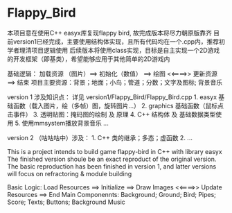 # Flappy_Bird
 

本项目意在使用C++ easyx库复现flappy bird, 故完成版本将尽力朝原版靠齐
目前version1已经完成，主要使用结构体实现，且所有代码均在一个.cpp内，推荐初学者理清项目逻辑使用
后续版本将使用class实现，目标是自主实现一个2D游戏的开发框架（即基类），希望能够应用于其他简单的2D游戏内

基础逻辑： 加载资源 （图片）==> 初始化（数值） ==> 绘图 <<====>> 更新资源 ==> 结束
项目主要资源：背景；地面；小鸟；管道；分数；文字及图标; 背景音乐

version 1 涉及知识点： 详见 version1/Flappy_Bird/Flappy_Bird.cpp
    1. easyx 基础函数（载入图片，绘（多帧）图，旋转图片...）
    2. graphics 基础函数（鼠标点击事件）
    3. 透明贴图：掩码图的绘制 及 原理
    4. C++ 结构体 及 基础数据类型使用
    5. 使用mmsystem播放背景音乐
    ...
     
version 2 （咕咕咕中）涉及：
    1. C++ 类的继承；多态；虚函数
    2. ...




This is a project intends to build game flappy-bird in C++ with library easyx
The finished version shoule be an exact reproduct of the original version.
The basic reproduction has been finished in version 1, and latter versions will focus on refractoring & module building

Basic Logic: Load Resources ==> Initialize ==> Draw Images <<====>> Update Resources ==> End
Main Componennts: Background; Ground; Bird; Pipes; Score; Texts; Buttons; Background Music
